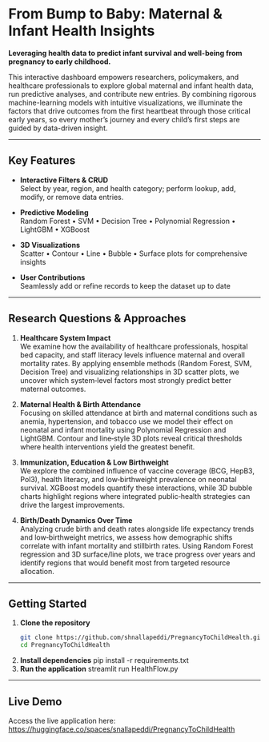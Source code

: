 # From Bump to Baby: Maternal & Infant Health Insights

**Leveraging health data to predict infant survival and well-being from pregnancy to early childhood.**

This interactive dashboard empowers researchers, policymakers, and healthcare professionals to explore global maternal and infant health data, run predictive analyses, and contribute new entries. By combining rigorous machine-learning models with intuitive visualizations, we illuminate the factors that drive outcomes from the first heartbeat through those critical early years, so every mother’s journey and every child’s first steps are guided by data-driven insight.

---

## Key Features

- **Interactive Filters & CRUD**  
  Select by year, region, and health category; perform lookup, add, modify, or remove data entries.

- **Predictive Modeling**  
  Random Forest • SVM • Decision Tree • Polynomial Regression • LightGBM • XGBoost

- **3D Visualizations**  
  Scatter • Contour • Line • Bubble • Surface plots for comprehensive insights

- **User Contributions**  
  Seamlessly add or refine records to keep the dataset up to date

---

## Research Questions & Approaches

1. **Healthcare System Impact**  
   We examine how the availability of healthcare professionals, hospital bed capacity, and staff literacy levels influence maternal and overall mortality rates. By applying ensemble methods (Random Forest, SVM, Decision Tree) and visualizing relationships in 3D scatter plots, we uncover which system‐level factors most strongly predict better maternal outcomes.

2. **Maternal Health & Birth Attendance**  
   Focusing on skilled attendance at birth and maternal conditions such as anemia, hypertension, and tobacco use we model their effect on neonatal and infant mortality using Polynomial Regression and LightGBM. Contour and line‐style 3D plots reveal critical thresholds where health interventions yield the greatest benefit.

3. **Immunization, Education & Low Birthweight**  
   We explore the combined influence of vaccine coverage (BCG, HepB3, Pol3), health literacy, and low‐birthweight prevalence on neonatal survival. XGBoost models quantify these interactions, while 3D bubble charts highlight regions where integrated public‐health strategies can drive the largest improvements.

4. **Birth/Death Dynamics Over Time**  
   Analyzing crude birth and death rates alongside life expectancy trends and low‐birthweight metrics, we assess how demographic shifts correlate with infant mortality and stillbirth rates. Using Random Forest regression and 3D surface/line plots, we trace progress over years and identify regions that would benefit most from targeted resource allocation.  
 
---

## Getting Started

1. **Clone the repository**  
   ```bash
   git clone https://github.com/shnallapeddi/PregnancyToChildHealth.git
   cd PregnancyToChildHealth
2. **Install dependencies**
   pip install -r requirements.txt
3. **Run the application**
   streamlit run HealthFlow.py

 ---

## Live Demo
Access the live application here:
https://huggingface.co/spaces/snallapeddi/PregnancyToChildHealth

